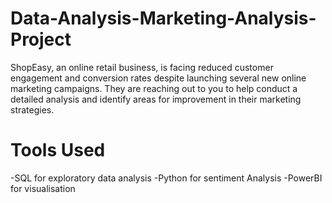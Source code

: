# Data-Analysis-Marketing-Analysis-Project
 ShopEasy, an online retail business, is facing reduced customer engagement and conversion rates despite launching several new online marketing campaigns. They are reaching out to you to help conduct a detailed analysis and identify areas for improvement in their marketing strategies.

# Tools Used
-SQL for exploratory data analysis
-Python for sentiment Analysis
-PowerBI for visualisation
